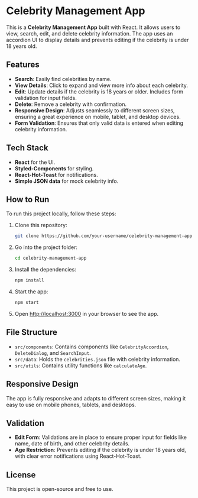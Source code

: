 # Celebrity Management App

This is a **Celebrity Management App** built with React. It allows users to view, search, edit, and delete celebrity information. The app uses an accordion UI to display details and prevents editing if the celebrity is under 18 years old.

## Features

- **Search**: Easily find celebrities by name.
- **View Details**: Click to expand and view more info about each celebrity.
- **Edit**: Update details if the celebrity is 18 years or older. Includes form validation for input fields.
- **Delete**: Remove a celebrity with confirmation.
- **Responsive Design**: Adjusts seamlessly to different screen sizes, ensuring a great experience on mobile, tablet, and desktop devices.
- **Form Validation**: Ensures that only valid data is entered when editing celebrity information.

## Tech Stack

- **React** for the UI.
- **Styled-Components** for styling.
- **React-Hot-Toast** for notifications.
- **Simple JSON data** for mock celebrity info.

## How to Run

To run this project locally, follow these steps:

1. Clone this repository:

    ```bash
    git clone https://github.com/your-username/celebrity-management-app.git
    ```

2. Go into the project folder:

    ```bash
    cd celebrity-management-app
    ```

3. Install the dependencies:

    ```bash
    npm install
    ```

4. Start the app:

    ```bash
    npm start
    ```

5. Open [http://localhost:3000](http://localhost:3000) in your browser to see the app.

## File Structure

- `src/components`: Contains components like `CelebrityAccordion`, `DeleteDialog`, and `SearchInput`.
- `src/data`: Holds the `celebrities.json` file with celebrity information.
- `src/utils`: Contains utility functions like `calculateAge`.

## Responsive Design

The app is fully responsive and adapts to different screen sizes, making it easy to use on mobile phones, tablets, and desktops.

## Validation

- **Edit Form**: Validations are in place to ensure proper input for fields like name, date of birth, and other celebrity details.
- **Age Restriction**: Prevents editing if the celebrity is under 18 years old, with clear error notifications using React-Hot-Toast.

## License

This project is open-source and free to use.

